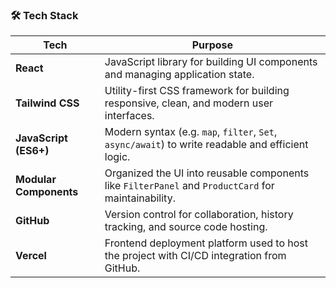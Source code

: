 ### 🛠 Tech Stack

| Tech                   | Purpose                                                                                             |
| ---------------------- | --------------------------------------------------------------------------------------------------- |
| **React**              | JavaScript library for building UI components and managing application state.                       |
| **Tailwind CSS**       | Utility-first CSS framework for building responsive, clean, and modern user interfaces.             |
| **JavaScript (ES6+)**  | Modern syntax (e.g. `map`, `filter`, `Set`, `async/await`) to write readable and efficient logic.   |
| **Modular Components** | Organized the UI into reusable components like `FilterPanel` and `ProductCard` for maintainability. |
| **GitHub**             | Version control for collaboration, history tracking, and source code hosting.                       |
| **Vercel**             | Frontend deployment platform used to host the project with CI/CD integration from GitHub.           |
